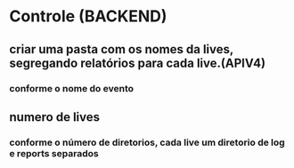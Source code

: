 # Controle (BACKEND)

## criar uma pasta com os nomes da lives, segregando relatórios para cada live.(APIV4)
### conforme o nome do evento 

## numero de lives
### conforme o número de diretorios, cada live um diretorio de log e reports separados